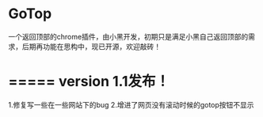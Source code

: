 GoTop
=====

一个返回顶部的chrome插件，由小黑开发，初期只是满足小黑自己返回顶部的需求，后期再功能在思构中，现已开源，欢迎敲砖！

=====
version 1.1发布！
=====
1.修复写一些在一些网站下的bug
2.增进了网页没有滚动时候的gotop按钮不显示